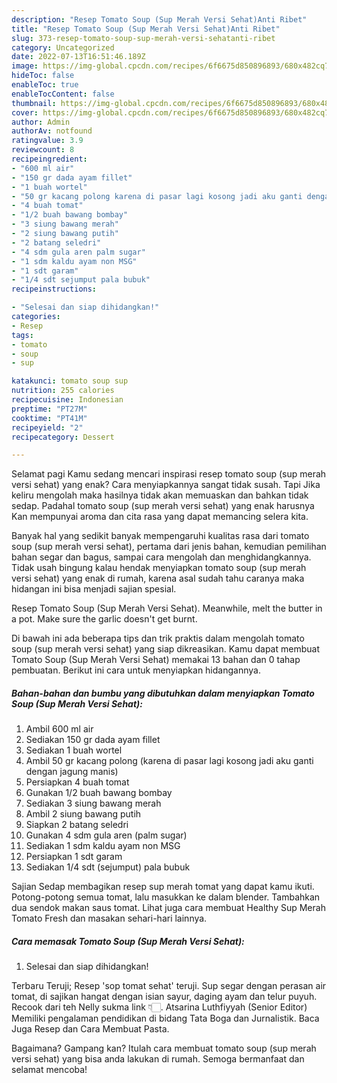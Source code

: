 ```yaml
---
description: "Resep Tomato Soup (Sup Merah Versi Sehat)Anti Ribet"
title: "Resep Tomato Soup (Sup Merah Versi Sehat)Anti Ribet"
slug: 373-resep-tomato-soup-sup-merah-versi-sehatanti-ribet
category: Uncategorized
date: 2022-07-13T16:51:46.189Z
image: https://img-global.cpcdn.com/recipes/6f6675d850896893/680x482cq70/tomato-soup-sup-merah-versi-sehat-foto-resep-utama.jpg
hideToc: false
enableToc: true
enableTocContent: false
thumbnail: https://img-global.cpcdn.com/recipes/6f6675d850896893/680x482cq70/tomato-soup-sup-merah-versi-sehat-foto-resep-utama.jpg
cover: https://img-global.cpcdn.com/recipes/6f6675d850896893/680x482cq70/tomato-soup-sup-merah-versi-sehat-foto-resep-utama.jpg
author: Admin
authorAv: notfound
ratingvalue: 3.9
reviewcount: 8
recipeingredient:
- "600 ml air"
- "150 gr dada ayam fillet"
- "1 buah wortel"
- "50 gr kacang polong karena di pasar lagi kosong jadi aku ganti dengan jagung manis"
- "4 buah tomat"
- "1/2 buah bawang bombay"
- "3 siung bawang merah"
- "2 siung bawang putih"
- "2 batang seledri"
- "4 sdm gula aren palm sugar"
- "1 sdm kaldu ayam non MSG"
- "1 sdt garam"
- "1/4 sdt sejumput pala bubuk"
recipeinstructions:

- "Selesai dan siap dihidangkan!"
categories:
- Resep
tags:
- tomato
- soup
- sup

katakunci: tomato soup sup 
nutrition: 255 calories
recipecuisine: Indonesian
preptime: "PT27M"
cooktime: "PT41M"
recipeyield: "2"
recipecategory: Dessert

---
```



Selamat pagi Kamu sedang mencari inspirasi resep tomato soup (sup merah versi sehat) yang enak? Cara menyiapkannya sangat tidak susah. Tapi Jika keliru mengolah maka hasilnya tidak akan memuaskan dan bahkan tidak sedap. Padahal tomato soup (sup merah versi sehat) yang enak harusnya Kan mempunyai aroma dan cita rasa yang dapat memancing selera kita.


Banyak hal yang sedikit banyak mempengaruhi kualitas rasa dari tomato soup (sup merah versi sehat), pertama dari jenis bahan, kemudian pemilihan bahan segar dan bagus, sampai cara mengolah dan menghidangkannya. Tidak usah bingung kalau hendak menyiapkan tomato soup (sup merah versi sehat) yang enak di rumah, karena asal sudah tahu caranya maka hidangan ini bisa menjadi sajian spesial.

Resep Tomato Soup (Sup Merah Versi Sehat). Meanwhile, melt the butter in a pot. Make sure the garlic doesn&#39;t get burnt.


Di bawah ini ada beberapa tips dan trik praktis dalam mengolah tomato soup (sup merah versi sehat) yang siap dikreasikan. Kamu dapat membuat Tomato Soup (Sup Merah Versi Sehat) memakai 13 bahan dan 0 tahap pembuatan. Berikut ini cara untuk menyiapkan hidangannya.

<!--inarticleads1-->

##### Bahan-bahan dan bumbu yang dibutuhkan dalam menyiapkan Tomato Soup (Sup Merah Versi Sehat):

1. Ambil 600 ml air
1. Sediakan 150 gr dada ayam fillet
1. Sediakan 1 buah wortel
1. Ambil 50 gr kacang polong (karena di pasar lagi kosong jadi aku ganti dengan jagung manis)
1. Persiapkan 4 buah tomat
1. Gunakan 1/2 buah bawang bombay
1. Sediakan 3 siung bawang merah
1. Ambil 2 siung bawang putih
1. Siapkan 2 batang seledri
1. Gunakan 4 sdm gula aren (palm sugar)
1. Sediakan 1 sdm kaldu ayam non MSG
1. Persiapkan 1 sdt garam
1. Sediakan 1/4 sdt (sejumput) pala bubuk


Sajian Sedap membagikan resep sup merah tomat yang dapat kamu ikuti. Potong-potong semua tomat, lalu masukkan ke dalam blender. Tambahkan dua sendok makan saus tomat. Lihat juga cara membuat Healthy Sup Merah Tomato Fresh dan masakan sehari-hari lainnya. 

<!--inarticleads2-->

##### Cara memasak Tomato Soup (Sup Merah Versi Sehat):


1. Selesai dan siap dihidangkan!

Terbaru Teruji; Resep &#39;sop tomat sehat&#39; teruji. Sup segar dengan perasan air tomat, di sajikan hangat dengan isian sayur, daging ayam dan telur puyuh. Recook dari teh Nelly sukma link 👇🏻. Atsarina Luthfiyyah (Senior Editor) Memiliki pengalaman pendidikan di bidang Tata Boga dan Jurnalistik. Baca Juga Resep dan Cara Membuat Pasta. 

Bagaimana? Gampang kan? Itulah cara membuat tomato soup (sup merah versi sehat) yang bisa anda lakukan di rumah. Semoga bermanfaat dan selamat mencoba!

